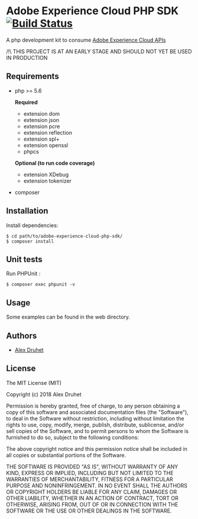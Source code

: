 # Adobe Experience Cloud PHP SDK [![Build Status](https://travis-ci.org/Pixadelic/adobe-experience-cloud-php-sdk.svg?branch=master)](https://travis-ci.org/Pixadelic/adobe-experience-cloud-php-sdk)

A php development kit to consume [Adobe Experience Cloud APIs](https://www.adobe.io/apis/experiencecloud.html)

/!\ THIS PROJECT IS AT AN EARLY STAGE AND SHOULD NOT YET BE USED IN PRODUCTION

## Requirements

* php >= 5.6
  
  **Required**
  
  * extension dom
  * extension json
  * extension pcre
  * extension reflection
  * extension spl+
  * extension openssl
  * phpcs

  **Optional (to run code coverage)**
  
  * extension XDebug
  * extension tokenizer
* composer

## Installation

Install dependencies:

    $ cd path/to/adobe-experience-cloud-php-sdk/
    $ composer install

## Unit tests

Run PHPUnit :

    $ composer exec phpunit -v

## Usage

Some examples can be found in the web directory.

## Authors

- [Alex Druhet](https://listo.studio)

## License

The MIT License (MIT)

Copyright (c) 2018 Alex Druhet

Permission is hereby granted, free of charge, to any person obtaining a copy of this software and associated
documentation files (the "Software"), to deal in the Software without restriction, including without limitation the
rights to use, copy, modify, merge, publish, distribute, sublicense, and/or sell copies of the Software, and to permit
persons to whom the Software is furnished to do so, subject to the following conditions:

The above copyright notice and this permission notice shall be included in all copies or substantial portions of the
Software.

THE SOFTWARE IS PROVIDED "AS IS", WITHOUT WARRANTY OF ANY KIND, EXPRESS OR IMPLIED, INCLUDING BUT NOT LIMITED TO THE
WARRANTIES OF MERCHANTABILITY, FITNESS FOR A PARTICULAR PURPOSE AND NONINFRINGEMENT. IN NO EVENT SHALL THE AUTHORS OR
COPYRIGHT HOLDERS BE LIABLE FOR ANY CLAIM, DAMAGES OR OTHER LIABILITY, WHETHER IN AN ACTION OF CONTRACT, TORT OR
OTHERWISE, ARISING FROM, OUT OF OR IN CONNECTION WITH THE SOFTWARE OR THE USE OR OTHER DEALINGS IN THE SOFTWARE.
